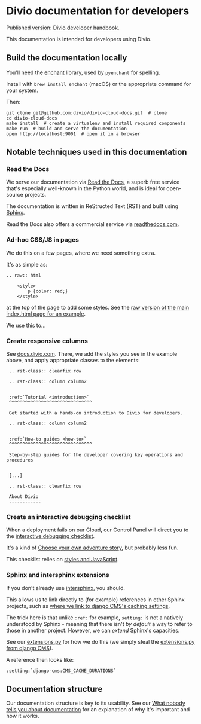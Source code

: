 # Divio documentation for developers

Published version: [Divio developer handbook](http://docs.divio.com/en/latest/).

This documentation is intended for developers using Divio.

## Build the documentation locally

You'll need the [enchant](https://www.abisource.com/projects/enchant/) library,
used by ``pyenchant`` for spelling.

Install with ``brew install enchant`` (macOS) or the appropriate command for
your system.

Then:

    git clone git@github.com:divio/divio-cloud-docs.git  # clone
    cd divio-cloud-docs
    make install  # create a virtualenv and install required components
    make run  # build and serve the documentation
    open http://localhost:9001  # open it in a browser


## Notable techniques used in this documentation

### Read the Docs

We serve our documentation via [Read the Docs](https://readthedocs.org), a superb free service that's
especially well-known in the Python world, and is ideal for open-source projects.

The documentation is written in ReStructed Text (RST) and built using [Sphinx](http://sphinx.pocoo.org).

Read the Docs also offers a commercial service via [readthedocs.com](https://readthedocs.com).


### Ad-hoc CSS/JS in pages

We do this on a few pages, where we need something extra.

It's as simple as:

    .. raw:: html

        <style>
            p {color: red;}
        </style>

at the top of the page to add some styles. See the [raw version of the main index.html page for an example](https://raw.githubusercontent.com/divio/divio-cloud-docs/master/index.rst).

We use this to...


### Create responsive columns

See [docs.divio.com](http://docs.divio.com). There, we add the styles you see in the example above, and apply
appropriate classes to the elements:

     .. rst-class:: clearfix row

     .. rst-class:: column column2


     :ref:`Tutorial <introduction>`
     ^^^^^^^^^^^^^^^^^^^^^^^^^^^^^^^

     Get started with a hands-on introduction to Divio for developers.

     .. rst-class:: column column2


     :ref:`How-to guides <how-to>`
     ^^^^^^^^^^^^^^^^^^^^^^^^^^^^^^^

     Step-by-step guides for the developer covering key operations and procedures


     [...]

     .. rst-class:: clearfix row

     About Divio
     ------------


### Create an interactive debugging checklist

When a deployment fails on our Cloud, our Control Panel will direct you to the [interactive debugging checklist](http://docs.divio.com/en/latest/how-to/debug-deployment-problems.html#debugging-checklist).

It's a kind of [Choose your own adventure story](https://en.wikipedia.org/wiki/Choose_Your_Own_Adventure), but probably
less fun.

This checklist relies on [styles and JavaScript](https://raw.githubusercontent.com/divio/divio-cloud-docs/master/how-to/debug-deployment-problems.rst).


### Sphinx and intersphinx extensions

If you don't already use [intersphinx](http://www.sphinx-doc.org/en/stable/ext/intersphinx.html), you should.

This allows us to link directly to (for example) references in other Sphinx projects, such as [where we link to django CMS's caching settings](http://docs.divio.com/en/latest/reference/caching.html#caching-in-django-cms).

The trick here is that unlike `:ref:` for example, `setting:` is not a natively understood by Sphinx - meaning that
there isn't *by default* a way to refer to those in another project. However, we can *extend* Sphinx's capacities.

See our [extensions.py](https://github.com/divio/divio-cloud-docs/blob/master/extensions.py) for how we do this (we
simply steal the [extensions.py from django CMS](https://github.com/divio/django-cms/blob/develop/docs/_ext/djangocms.py)).

A reference then looks like:

    :setting:`django-cms:CMS_CACHE_DURATIONS`


## Documentation structure

Our documentation structure is key to its usability. See our [What nobody tells you about documentation](https://www.divio.com/en/blog/documentation/) for an
explanation of why it's important and how it works.
